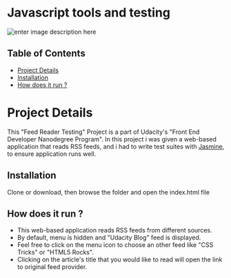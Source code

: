 # Javascript tools and testing

![enter image description here](https://www.antoineparat.com/img/jasmine.png)

## Table of Contents

* [Project Details](#Project-Details)
* [Installation](#Installation)
* [How does it run ?](#How-does-it-run-?)

# Project Details 

This "Feed Reader Testing" Project is a part of Udacity's "Front End Developer Nanodegree Program".
In this project i was given a web-based application that reads RSS feeds, and i had to write test suites with [Jasmine](http://jasmine.github.io/), to ensure application runs well. 

## Installation

Clone or download, then browse the folder and open the index.html file

## How does it run ?

* This web-based application reads RSS feeds from different sources.
* By default, menu is hidden and "Udacity Blog" feed is displayed.
* Feel free to click on the menu icon to choose an other feed like "CSS  Tricks" or "HTML5 Rocks". 
* Clicking on the article's title that you would like to read will open the link to original feed provider. 
